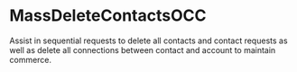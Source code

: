 # MassDeleteContactsOCC
 Assist in sequential requests to delete all contacts and contact requests as well as delete all connections between contact and account to maintain commerce.
